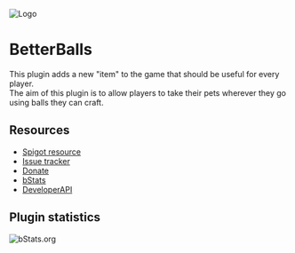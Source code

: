 ![Logo](https://i.imgur.com/P5SEJSE.png)

# BetterBalls
This plugin adds a new "item" to the game that should be useful for every player.\
The aim of this plugin is to allow players to take their pets wherever they go using balls they can craft.

## Resources
- [Spigot resource](https://www.spigotmc.org/resources/X/)
- [Issue tracker](https://github.com/AlonsoAliaga/BetterWaypoints/issues)
- [Donate](https://paypal.me/AlonsoAliaga)
- [bStats](https://bstats.org/plugin/bukkit/BetterBalls)
- [DeveloperAPI](https://github.com/AlonsoAliaga/BetterWaypoints/wiki/BetterWaypointsAPI)

## Plugin statistics
![bStats.org](https://bstats.org/signatures/bukkit/BetterWaypoints.svg)
